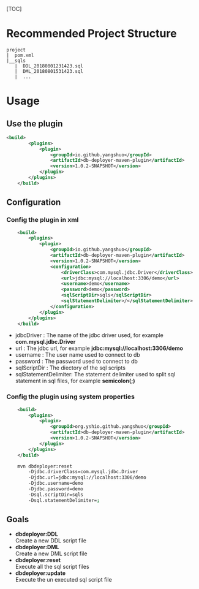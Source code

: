 [TOC]

# Recommended Project Structure
```
project
|  pom.xml
|__sqls
   |  DDL_20180801231423.sql
   |  DML_20180801531423.sql
   |  ...

```
# Usage
## Use the plugin
```xml
<build>
		<plugins>
			<plugin>
				<groupId>io.github.yangshuo</groupId>
				<artifactId>db-deployer-maven-plugin</artifactId>
				<version>1.0.2-SNAPSHOT</version>
			</plugin>
		</plugins>
	</build>
```
## Configuration
### Config the plugin in xml
```xml
	<build>
		<plugins>
			<plugin>
				<groupId>io.github.yangshuo</groupId>
				<artifactId>db-deployer-maven-plugin</artifactId>
				<version>1.0.2-SNAPSHOT</version>
				<configuration>
					<driverClass>com.mysql.jdbc.Driver</driverClass>
					<url>jdbc:mysql://localhost:3306/demo</url>
					<username>demo</username>
					<password>demo</password>
					<sqlScriptDir>sqls</sqlScriptDir>
					<sqlStatementDelimiter>/</sqlStatementDelimiter>
				</configuration>
			</plugin>
		</plugins>
	</build>
```

- jdbcDriver : The name of the jdbc driver used, for example **com.mysql.jdbc.Driver**
- url : The jdbc url, for example **jdbc:mysql://localhost:3306/demo**
- username : The user name used to connect to db
- password : The password used to connect to db
- sqlScriptDir : The diectory of the sql scripts
- sqlStatementDelimiter: The statement delimiter used to split sql statement in sql files, for example **semicolon(;)**
### Config the plugin using system properties
```xml
	<build>
		<plugins>
			<plugin>
				<groupId>org.yshio.github.yangshuo</groupId>
				<artifactId>db-deployer-maven-plugin</artifactId>
				<version>1.0.2-SNAPSHOT</version>
			</plugin>
		</plugins>
	</build>
```	
```bash
	mvn dbdeployer:reset
		-Djdbc.driverClass=com.mysql.jdbc.Driver 
		-Djdbc.url=jdbc:mysql://localhost:3306/demo 
		-Djdbc.username=demo 
		-Djdbc.password=demo 
		-Dsql.scriptDir=sqls 
		-Dsql.statementDelimiter=;
```

## Goals
 * **dbdeployer:DDL**  
	Create a new DDL script file
 * **dbdeployer:DML**  
	Create a new DML script file
 * **dbdeployer:reset**  
	Execute all the sql script files 
 * **dbdeployer:update**  
	Execute the un executed sql script file
